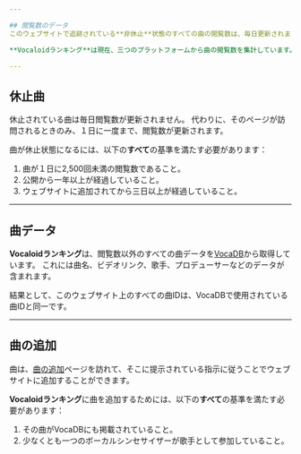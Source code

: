 ```yaml
---

## 閲覧数のデータ
このウェブサイトで追跡されている**非休止**状態のすべての曲の閲覧数は、毎日更新されます。

**Vocaloidランキング**は現在、三つのプラットフォームから曲の閲覧数を集計しています。そのプラットフォームとは[YouTube](https://www.youtube.com)、[ニコニコ動画](https://www.nicovideo.jp/)、そして[bilibili](https://www.bilibili.tv)です。全ての曲の閲覧数はこれらのプラットフォームが提供する公式APIを通じて取得されています。

---
```


## 休止曲
休止されている曲は毎日閲覧数が更新されません。
代わりに、そのページが訪問されるときのみ、１日に一度まで、閲覧数が更新されます。

曲が休止状態になるには、以下の**すべて**の基準を満たす必要があります：

1. 曲が１日に2,500回未満の閲覧数であること。
2. 公開から一年以上が経過していること。
3. ウェブサイトに追加されてから三日以上が経過していること。

---

## 曲データ
**Vocaloidランキング**は、閲覧数以外のすべての曲データを[VocaDB](https://vocadb.net/)から取得しています。
これには曲名、ビデオリンク、歌手、プロデューサーなどのデータが含まれます。

結果として、このウェブサイト上のすべての曲IDは、VocaDBで使用されている曲IDと同一です。

---

## 曲の追加
曲は、[曲の追加](./song/add)ページを訪れて、そこに提示されている指示に従うことでウェブサイトに追加することができます。

**Vocaloidランキング**に曲を追加するためには、以下の**すべて**の基準を満たす必要があります：

1. その曲がVocaDBにも掲載されていること。
2. 少なくとも一つのボーカルシンセサイザーが歌手として参加していること。